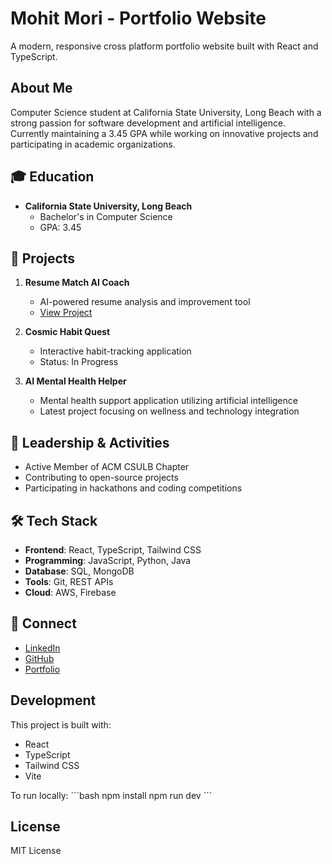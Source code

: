 
# Mohit Mori - Portfolio Website

A modern, responsive cross platform portfolio website built with React and TypeScript.

## About Me
Computer Science student at California State University, Long Beach with a strong passion for software development and artificial intelligence. Currently maintaining a 3.45 GPA while working on innovative projects and participating in academic organizations.

## 🎓 Education
- **California State University, Long Beach**
  - Bachelor's in Computer Science
  - GPA: 3.45

## 🚀 Projects
1. **Resume Match AI Coach**
   - AI-powered resume analysis and improvement tool
   - [View Project](https://github.com/mmori7/resume-match-ai-coach)

2. **Cosmic Habit Quest**
   - Interactive habit-tracking application
   - Status: In Progress

3. **AI Mental Health Helper**
   - Mental health support application utilizing artificial intelligence
   - Latest project focusing on wellness and technology integration

## 💼 Leadership & Activities
- Active Member of ACM CSULB Chapter
- Contributing to open-source projects
- Participating in hackathons and coding competitions

## 🛠 Tech Stack
- **Frontend**: React, TypeScript, Tailwind CSS
- **Programming**: JavaScript, Python, Java
- **Database**: SQL, MongoDB
- **Tools**: Git, REST APIs
- **Cloud**: AWS, Firebase

## 🔗 Connect
- [LinkedIn](https://www.linkedin.com/in/mohit77/)
- [GitHub](https://github.com/mmori7)
- [Portfolio](https://mohit-mori.vercel.app/)

## Development
This project is built with:
- React
- TypeScript
- Tailwind CSS
- Vite

To run locally:
\```bash
npm install
npm run dev
\```

## License
MIT License
